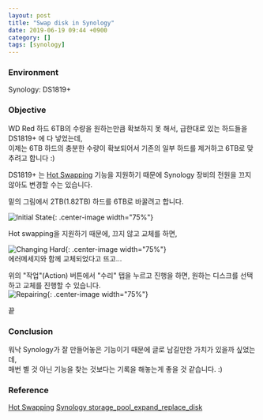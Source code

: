 ```yaml
---
layout: post
title: "Swap disk in Synology"
date: 2019-06-19 09:44 +0900
category: []
tags: [synology]
---
```



### Environment
Synology: DS1819+

### Objective
WD Red 하드 6TB의 수량을 원하는만큼 확보하지 못 해서, 급한대로 있는 하드들을 DS1819+ 에 다 넣었는데,  
이제는 6TB 하드의 충분한 수량이 확보되어서 기존의 일부 하드를 제거하고 6TB로 맞추려고 합니다 :)

DS1819+ 는 [Hot Swapping](https://en.wikipedia.org/wiki/Hot_swapping) 기능을 지원하기 때문에 Synology 장비의 전원을 끄지 않아도 변경할 수는 있습니다.

밑의 그림에서 2TB(1.82TB) 하드를 6TB로 바꿀려고 합니다.  

![Initial State](/assets/swap_disk_in_synology/1.png){: .center-image width="75%"}

Hot swapping을 지원하기 때문에, 끄지 않고 교체를 하면, 

![Changing Hard](/assets/swap_disk_in_synology/2.png){: .center-image width="75%"}  
에러메세지와 함께 교체되었다고 뜨고...  

위의 "작업"(Action) 버튼에서 "수리" 탭을 누르고 진행을 하면, 원하는 디스크를 선택하고 교체를 진행할 수 있습니다.  
![Repairing](/assets/swap_disk_in_synology/2.png){: .center-image width="75%"}  

끝

### Conclusion

워낙 Synology가 잘 만들어놓은 기능이기 때문에 글로 남길만한 가치가 있을까 싶었는데,  
매번 별 것 아닌 기능을 찾는 것보다는 기록을 해놓는게 좋을 것 같습니다. :)

### Reference
[Hot Swapping](https://en.wikipedia.org/wiki/Hot_swapping)
[Synology storage_pool_expand_replace_disk](https://www.synology.com/ko-kr/knowledgebase/DSM/help/DSM/StorageManager/storage_pool_expand_replace_disk)
